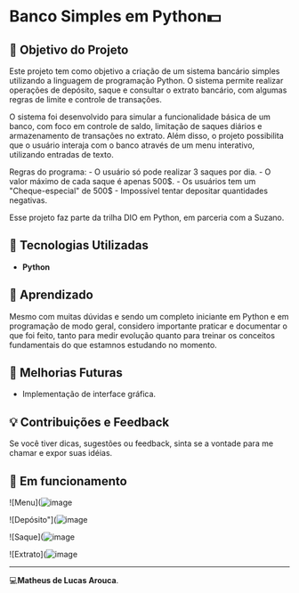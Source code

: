 # Banco Simples em Python💵  

## 🎯 Objetivo do Projeto  
Este projeto tem como objetivo a criação de um sistema bancário simples utilizando a linguagem de programação Python. O sistema permite realizar operações de depósito, saque e consultar o extrato bancário, com algumas regras de limite e controle de transações.

O sistema foi desenvolvido para simular a funcionalidade básica de um banco, com foco em controle de saldo, limitação de saques diários e armazenamento de transações no extrato. Além disso, o projeto possibilita que o usuário interaja com o banco através de um menu interativo, utilizando entradas de texto.

Regras do programa:
    - O usuário só pode realizar 3 saques por dia.
    - O valor máximo de cada saque é apenas 500$.
    - Os usuários tem um "Cheque-especial" de 500$
    - Impossível tentar depositar quantidades negativas.

Esse projeto faz parte da trilha DIO em Python, em parceria com a Suzano.

## 🐍 Tecnologias Utilizadas  
- **Python** 

## 🚀 Aprendizado  
Mesmo com muitas dúvidas e sendo um completo iniciante em Python e em programação de modo geral, considero importante praticar e documentar o que foi feito, tanto para medir evolução quanto para treinar os conceitos fundamentais do que estamnos estudando no momento.  

## 📱 Melhorias Futuras  
-  Implementação de interface gráfica.

## 💡 Contribuições e Feedback  
Se você tiver dicas, sugestões ou feedback, sinta se a vontade para me chamar e expor suas idéias.

## 📸 Em funcionamento

![Menu](![image](https://github.com/user-attachments/assets/0d01c350-af46-4168-9981-33121d0a2156)


![Depósito"](![image](https://github.com/user-attachments/assets/ebc21665-1177-4a74-8493-d196d7387fcd)


![Saque](![image](https://github.com/user-attachments/assets/e726cffb-ae97-421c-a601-5a6aae01dd8c)


![Extrato](![image](https://github.com/user-attachments/assets/0521ebea-f29a-41e0-b6b2-37dd110f4f7d)






---  

💻**Matheus de Lucas Arouca**.  
